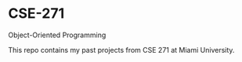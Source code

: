 # CSE-271
Object-Oriented Programming

This repo contains my past projects from CSE 271 at Miami University.
